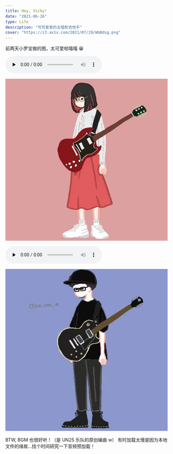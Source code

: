```yaml
---
title: Hey, Vicky!
date: "2021-06-26"
type: Life
description: "可可爱爱的主唱和吉他手"
cover: "https://z3.ax1x.com/2021/07/29/WbBdsg.png"
---
```


前两天小罗宝做的图，太可爱啦嘻嘻 😁

<audio id="audio" controls="" preload="none">
  <source id="mp3" src="./小罗的歌.mp3">
</audio>

![小罗](./2.jpeg)

<audio id="audio" controls="" preload="none">
  <source id="mp3" src="./也许.mp3">
</audio>

![小熊](./1.jpeg)

BTW, BGM 也很好听！（是 UN25 乐队的原创编曲 w）
有时加载太慢是因为本地文件的缘故...找个时间研究一下音频预加载！

